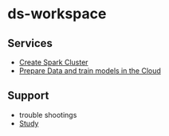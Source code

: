 # ds-workspace
## Services
- [Create Spark Cluster](ds-spark-cluster.md)
- [Prepare Data and train models in the Cloud](ml-engine.md)

## Support
- trouble shootings
- [Study](study.md)
